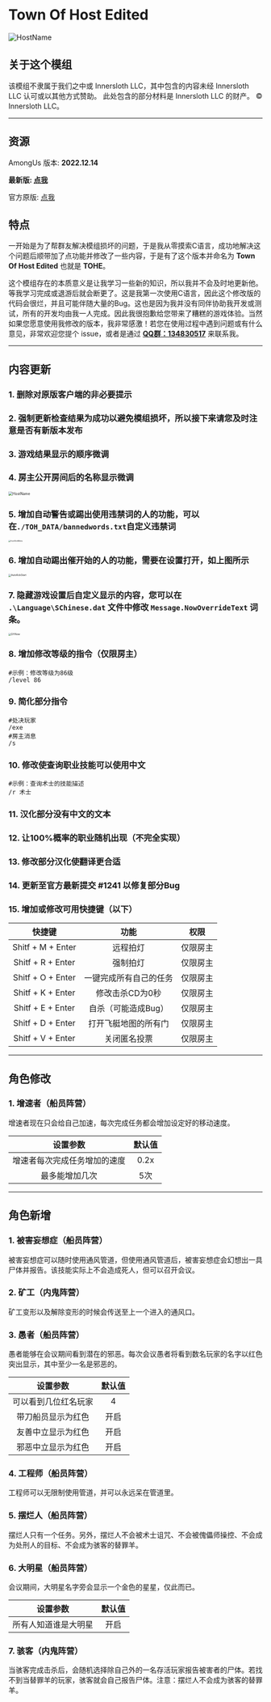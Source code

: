 # Town Of Host Edited

<img src="Images/Cover.webp" alt="HostName"  />

## 关于这个模组

该模组不隶属于我们之中或 Innersloth LLC，其中包含的内容未经 Innersloth LLC 认可或以其他方式赞助。 此处包含的部分材料是 Innersloth LLC 的财产。 © Innersloth LLC。

---

## 资源

AmongUs 版本: **2022.12.14**

**最新版: [点我](https://github.com/KARPED1EM/TownOfHostEdited/releases/latest)**

官方原版: [点我](https://github.com/tukasa0001/TownOfHost/releases)

## 特点

一开始是为了帮群友解决模组损坏的问题，于是我从零摸索C语言，成功地解决这个问题后顺带加了点功能并修改了一些内容，于是有了这个版本并命名为 **Town Of Host Edited** 也就是 **TOHE**。

这个模组存在的本质意义是让我学习一些新的知识，所以我并不会及时地更新他。等我学习完成或退游后就会断更了。这是我第一次使用C语言，因此这个修改版的代码会很烂，并且可能伴随大量的Bug。这也是因为我并没有同伴协助我开发或测试，所有的开发均由我一人完成。因此我很抱歉给您带来了糟糕的游戏体验。当然如果您愿意使用我修改的版本，我非常感激！若您在使用过程中遇到问题或有什么意见，非常欢迎您提个 issue，或者是通过 **[QQ群：134830517](https://jq.qq.com/?_wv=1027&k=CBkjGf2Y)** 来联系我。

---

## 内容更新

### 1. 删除对原版客户端的非必要提示

### 2. 强制更新检查结果为成功以避免模组损坏，所以接下来请您及时注意是否有新版本发布

### 3. 游戏结果显示的顺序微调

### 4. 房主公开房间后的名称显示微调

   <img src="Images/HostName.webp" alt="HostName" style="zoom: 50%;" />

### 5. 增加自动警告或踢出使用违禁词的人的功能，可以在`./TOH_DATA/bannedwords.txt`自定义违禁词

   <img src="Images/AutoKickMenu.webp" alt="AutoKickMenu" style="zoom: 25%;" />

### 6. 增加自动踢出催开始的人的功能，需要在设置打开，如上图所示

   <img src="Images/AutoKickStart.webp" alt="AutoKickStart" style="zoom:33%;" />

### 7. 隐藏游戏设置后自定义显示的内容，您可以在 `.\Language\SChinese.dat` 文件中修改 `Message.NowOverrideText` 词条。

   <img src="Images/DIYNow.webp" alt="DIYNow" style="zoom:33%;" />

### 8. 增加修改等级的指令（仅限房主）

```聊天指令
#示例：修改等级为86级
/level 86
```

### 9. 简化部分指令

```聊天指令
#处决玩家
/exe
#房主消息
/s
```

### 10. 修改使查询职业技能可以使用中文

```聊天指令
#示例：查询术士的技能描述
/r 术士
```

### 11. 汉化部分没有中文的文本

### 12. 让100%概率的职业随机出现（不完全实现）

### 13. 修改部分汉化使翻译更合适

### 14. 更新至官方最新提交 #1241 以修复部分Bug

### 15. 增加或修改可用快捷键（以下）

|      快捷键       |          功能          |   权限   |
| :---------------: | :--------------------: | :------: |
| Shitf + M + Enter |        远程拍灯        | 仅限房主 |
| Shitf + R + Enter |        强制拍灯        | 仅限房主 |
| Shitf + O + Enter | 一键完成所有自己的任务 | 仅限房主 |
| Shitf + K + Enter |    修改击杀CD为0秒     | 仅限房主 |
| Shitf + E + Enter |  自杀（可能造成Bug）   | 仅限房主 |
| Shitf + D + Enter |  打开飞艇地图的所有门  | 仅限房主 |
| Shitf + V + Enter |      关闭匿名投票      | 仅限房主 |

---

## 角色修改

### 1. 增速者（船员阵营）

增速者现在只会给自己加速，每次完成任务都会增加设定好的移动速度。

|           设置参数           | 默认值 |
| :--------------------------: | :----: |
| 增速者每次完成任务增加的速度 |  0.2x  |
|        最多能增加几次        |  5次   |

---

## 角色新增

### 1. 被害妄想症（船员阵营）

被害妄想症可以随时使用通风管道，但使用通风管道后，被害妄想症会幻想出一具尸体并报告。该技能实际上不会造成死人，但可以召开会议。

### 2. 矿工（内鬼阵营）

矿工变形以及解除变形的时候会传送至上一个进入的通风口。

### 3. 愚者（船员阵营）
愚者能够在会议期间看到潜在的邪恶。每次会议愚者将看到数名玩家的名字以红色突出显示，其中至少一名是邪恶的。

|       设置参数       | 默认值 |
| :------------------: | :----: |
| 可以看到几位红名玩家 |   4    |
|  带刀船员显示为红色  |  开启  |
|  友善中立显示为红色  |  开启  |
|  邪恶中立显示为红色  |  开启  |

### 4. 工程师（船员阵营）

工程师可以无限制使用管道，并可以永远呆在管道里。

### 5. 摆烂人（船员阵营）

摆烂人只有一个任务。另外，摆烂人不会被术士诅咒、不会被傀儡师操控、不会成为处刑人的目标、不会成为骇客的替罪羊。

### 6. 大明星（船员阵营）

会议期间，大明星名字旁会显示一个金色的星星，仅此而已。

|       设置参数       | 默认值 |
| :------------------: | :----: |
| 所有人知道谁是大明星 |  开启  |

### 7. 骇客（内鬼阵营）

当骇客完成击杀后，会随机选择除自己外的一名存活玩家报告被害者的尸体。若找不到当替罪羊的玩家，骇客就会自己报告尸体。注意：摆烂人不会成为骇客的替罪羊。